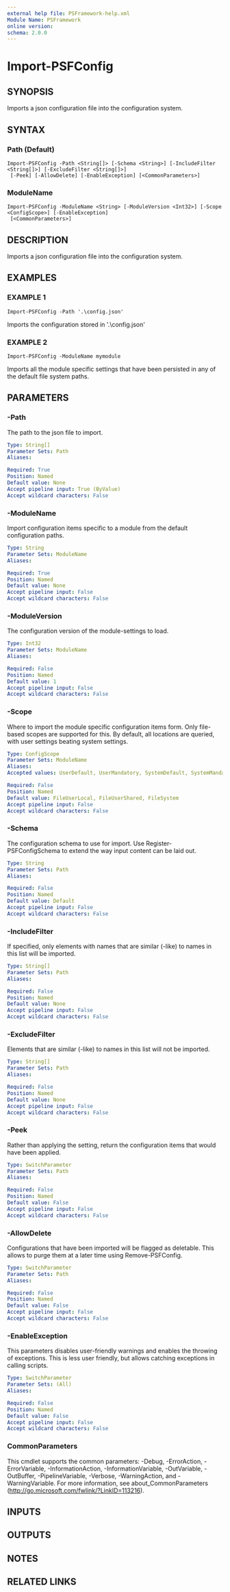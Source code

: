 ```yaml
---
external help file: PSFramework-help.xml
Module Name: PSFramework
online version:
schema: 2.0.0
---
```


# Import-PSFConfig

## SYNOPSIS
Imports a json configuration file into the configuration system.

## SYNTAX

### Path (Default)
```
Import-PSFConfig -Path <String[]> [-Schema <String>] [-IncludeFilter <String[]>] [-ExcludeFilter <String[]>]
 [-Peek] [-AllowDelete] [-EnableException] [<CommonParameters>]
```

### ModuleName
```
Import-PSFConfig -ModuleName <String> [-ModuleVersion <Int32>] [-Scope <ConfigScope>] [-EnableException]
 [<CommonParameters>]
```

## DESCRIPTION
Imports a json configuration file into the configuration system.

## EXAMPLES

### EXAMPLE 1
```
Import-PSFConfig -Path '.\config.json'
```

Imports the configuration stored in '.\config.json'

### EXAMPLE 2
```
Import-PSFConfig -ModuleName mymodule
```

Imports all the module specific settings that have been persisted in any of the default file system paths.

## PARAMETERS

### -Path
The path to the json file to import.

```yaml
Type: String[]
Parameter Sets: Path
Aliases:

Required: True
Position: Named
Default value: None
Accept pipeline input: True (ByValue)
Accept wildcard characters: False
```

### -ModuleName
Import configuration items specific to a module from the default configuration paths.

```yaml
Type: String
Parameter Sets: ModuleName
Aliases:

Required: True
Position: Named
Default value: None
Accept pipeline input: False
Accept wildcard characters: False
```

### -ModuleVersion
The configuration version of the module-settings to load.

```yaml
Type: Int32
Parameter Sets: ModuleName
Aliases:

Required: False
Position: Named
Default value: 1
Accept pipeline input: False
Accept wildcard characters: False
```

### -Scope
Where to import the module specific configuration items form.
Only file-based scopes are supported for this.
By default, all locations are queried, with user settings beating system settings.

```yaml
Type: ConfigScope
Parameter Sets: ModuleName
Aliases:
Accepted values: UserDefault, UserMandatory, SystemDefault, SystemMandatory, FileUserLocal, FileUserShared, FileSystem

Required: False
Position: Named
Default value: FileUserLocal, FileUserShared, FileSystem
Accept pipeline input: False
Accept wildcard characters: False
```

### -Schema
The configuration schema to use for import.
Use Register-PSFConfigSchema to extend the way input content can be laid out.

```yaml
Type: String
Parameter Sets: Path
Aliases:

Required: False
Position: Named
Default value: Default
Accept pipeline input: False
Accept wildcard characters: False
```

### -IncludeFilter
If specified, only elements with names that are similar (-like) to names in this list will be imported.

```yaml
Type: String[]
Parameter Sets: Path
Aliases:

Required: False
Position: Named
Default value: None
Accept pipeline input: False
Accept wildcard characters: False
```

### -ExcludeFilter
Elements that are similar (-like) to names in this list will not be imported.

```yaml
Type: String[]
Parameter Sets: Path
Aliases:

Required: False
Position: Named
Default value: None
Accept pipeline input: False
Accept wildcard characters: False
```

### -Peek
Rather than applying the setting, return the configuration items that would have been applied.

```yaml
Type: SwitchParameter
Parameter Sets: Path
Aliases:

Required: False
Position: Named
Default value: False
Accept pipeline input: False
Accept wildcard characters: False
```

### -AllowDelete
Configurations that have been imported will be flagged as deletable.
This allows to purge them at a later time using Remove-PSFConfig.

```yaml
Type: SwitchParameter
Parameter Sets: Path
Aliases:

Required: False
Position: Named
Default value: False
Accept pipeline input: False
Accept wildcard characters: False
```

### -EnableException
This parameters disables user-friendly warnings and enables the throwing of exceptions.
This is less user friendly, but allows catching exceptions in calling scripts.

```yaml
Type: SwitchParameter
Parameter Sets: (All)
Aliases:

Required: False
Position: Named
Default value: False
Accept pipeline input: False
Accept wildcard characters: False
```

### CommonParameters
This cmdlet supports the common parameters: -Debug, -ErrorAction, -ErrorVariable, -InformationAction, -InformationVariable, -OutVariable, -OutBuffer, -PipelineVariable, -Verbose, -WarningAction, and -WarningVariable.
For more information, see about_CommonParameters (http://go.microsoft.com/fwlink/?LinkID=113216).

## INPUTS

## OUTPUTS

## NOTES

## RELATED LINKS
